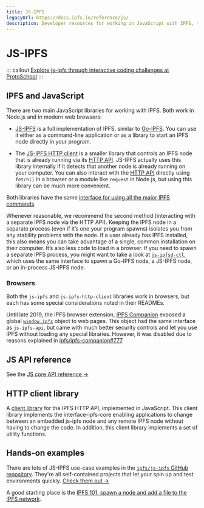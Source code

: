 ```yaml
---
title: JS-IPFS
legacyUrl: https://docs.ipfs.io/reference/js/
description: Developer resources for working in JavaScript with IPFS, the InterPlanetary File System.
---
```


# JS-IPFS

::: callout
[Explore js-ipfs through interactive coding challenges at ProtoSchool](https://proto.school/course/ipfs)
:::

## IPFS and JavaScript

There are two main JavaScript libraries for working with IPFS. Both work in Node.js and in modern web browsers:

- [JS-IPFS](https://github.com/ipfs/js-ipfs/tree/master/packages/ipfs) is a full implementation of IPFS, similar to [Go-IPFS](https://github.com/ipfs/go-ipfs). You can use it either as a command-line application or as a library to start an IPFS node directly in your program.

- The [JS-IPFS HTTP client](https://github.com/ipfs/js-ipfs/tree/master/packages/ipfs-http-client) is a smaller library that controls an IPFS node that is already running via its [HTTP API](../http/api.md). JS-IPFS actually uses this library internally if it detects that another node is already running on your computer. You can also interact with the [HTTP API](../http/api.md) directly using `fetch()` in a browser or a module like `request` in Node.js, but using this library can be much more convenient.

Both libraries have the same [interface for using all the major IPFS commands](https://github.com/ipfs/js-ipfs/tree/master/docs/core-api).

Whenever reasonable, we recommend the second method (interacting with a separate IPFS node via the HTTP API). Keeping the IPFS node in a separate process (even if it’s one your program spawns) isolates you from any stability problems with the node. If a user already has IPFS installed, this also means you can take advantage of a single, common installation on their computer. It’s also less code to load in a browser. If you need to spawn a separate IPFS process, you might want to take a look at [`js-ipfsd-ctl`](https://github.com/ipfs/js-ipfsd-ctl), which uses the same interface to spawn a Go-IPFS node, a JS-IPFS node, or an in-process JS-IPFS node.

### Browsers

Both the `js-ipfs` and `js-ipfs-http-client` libraries work in browsers, but each has some special considerations noted in their READMEs.

Until late 2019, the IPFS browser extension, [IPFS Companion](https://github.com/ipfs-shipyard/ipfs-companion) exposed a global [`window.ipfs`](https://github.com/ipfs-shipyard/ipfs-companion/blob/master/docs/window.ipfs.md) object to web pages. This object had the same interface as `js-ipfs-api`, but came with much better security controls and let you use IPFS without loading any special libraries.  However, it was disabled due to reasons explained in [ipfs/ipfs-companion#777](https://github.com/ipfs/ipfs-companion/pull/777).

## JS API reference

See the [JS core API reference →](https://github.com/ipfs/js-ipfs/tree/master/docs/core-api)

## HTTP client library

A [client library](https://github.com/ipfs/js-ipfs/tree/master/packages/ipfs-http-client) for the IPFS HTTP API, implemented in JavaScript. This client library implements the interface-ipfs-core enabling applications to change between an embedded js-ipfs node and any remote IPFS node without having to change the code. In addition, this client library implements a set of utility functions.

## Hands-on examples

There are lots of JS-IPFS use-case examples in the [`ipfs/js-ipfs` GitHub repository](https://github.com/ipfs-examples/js-ipfs-examples). They're all self-contained projects that let your spin up and test environments quickly. [Check them out →](https://github.com/ipfs-examples/js-ipfs-examples/tree/master/examples)

A good starting place is the [IPFS 101, spawn a node and add a file to the IPFS network](https://github.com/ipfs-examples/js-ipfs-examples/tree/master/examples/ipfs-101).
